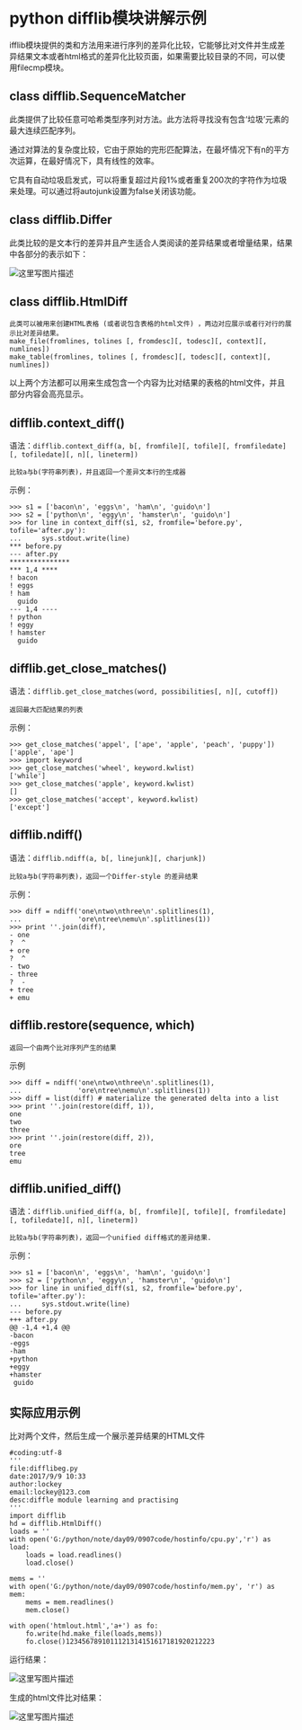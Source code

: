 # python difflib模块讲解示例

ifflib模块提供的类和方法用来进行序列的差异化比较，它能够比对文件并生成差异结果文本或者html格式的差异化比较页面，如果需要比较目录的不同，可以使用filecmp模块。

## **class difflib.SequenceMatcher**

此类提供了比较任意可哈希类型序列对方法。此方法将寻找没有包含‘垃圾’元素的最大连续匹配序列。

通过对算法的复杂度比较，它由于原始的完形匹配算法，在最坏情况下有n的平方次运算，在最好情况下，具有线性的效率。

它具有自动垃圾启发式，可以将重复超过片段1%或者重复200次的字符作为垃圾来处理。可以通过将autojunk设置为false关闭该功能。

## **class difflib.Differ**

此类比较的是文本行的差异并且产生适合人类阅读的差异结果或者增量结果，结果中各部分的表示如下：

![这里写图片描述](https://img-blog.csdn.net/20170909105331167?watermark/2/text/aHR0cDovL2Jsb2cuY3Nkbi5uZXQvTG9ja2V5MjM=/font/5a6L5L2T/fontsize/400/fill/I0JBQkFCMA==/dissolve/70/gravity/SouthEast) 

## **class difflib.HtmlDiff**

```
此类可以被用来创建HTML表格 (或者说包含表格的html文件) ，两边对应展示或者行对行的展示比对差异结果。
make_file(fromlines, tolines [, fromdesc][, todesc][, context][, numlines])
make_table(fromlines, tolines [, fromdesc][, todesc][, context][, numlines])
```

以上两个方法都可以用来生成包含一个内容为比对结果的表格的html文件，并且部分内容会高亮显示。

## difflib.context_diff()

语法：`difflib.context_diff(a, b[, fromfile][, tofile][, fromfiledate][, tofiledate][, n][, lineterm])`

```
比较a与b(字符串列表)，并且返回一个差异文本行的生成器
```

示例：

```
>>> s1 = ['bacon\n', 'eggs\n', 'ham\n', 'guido\n']
>>> s2 = ['python\n', 'eggy\n', 'hamster\n', 'guido\n']
>>> for line in context_diff(s1, s2, fromfile='before.py', tofile='after.py'):
...     sys.stdout.write(line)  
*** before.py
--- after.py
***************
*** 1,4 ****
! bacon
! eggs
! ham
  guido
--- 1,4 ----
! python
! eggy
! hamster
  guido
```

## difflib.get_close_matches()

语法：`difflib.get_close_matches(word, possibilities[, n][, cutoff])`

```
返回最大匹配结果的列表
```

示例：

```
>>> get_close_matches('appel', ['ape', 'apple', 'peach', 'puppy'])
['apple', 'ape']
>>> import keyword
>>> get_close_matches('wheel', keyword.kwlist)
['while']
>>> get_close_matches('apple', keyword.kwlist)
[]
>>> get_close_matches('accept', keyword.kwlist)
['except']
```

## difflib.ndiff()

语法：`difflib.ndiff(a, b[, linejunk][, charjunk])`

```
比较a与b(字符串列表)，返回一个Differ-style 的差异结果
```

示例：

```
>>> diff = ndiff('one\ntwo\nthree\n'.splitlines(1),
...              'ore\ntree\nemu\n'.splitlines(1))
>>> print ''.join(diff),
- one
?  ^
+ ore
?  ^
- two
- three
?  -
+ tree
+ emu
```

## difflib.restore(sequence, which)

```
返回一个由两个比对序列产生的结果
```

示例

```
>>> diff = ndiff('one\ntwo\nthree\n'.splitlines(1),
...              'ore\ntree\nemu\n'.splitlines(1))
>>> diff = list(diff) # materialize the generated delta into a list
>>> print ''.join(restore(diff, 1)),
one
two
three
>>> print ''.join(restore(diff, 2)),
ore
tree
emu
```

## difflib.unified_diff()

语法：`difflib.unified_diff(a, b[, fromfile][, tofile][, fromfiledate][, tofiledate][, n][, lineterm])`

```
比较a与b(字符串列表)，返回一个unified diff格式的差异结果.
```

示例：

```
>>> s1 = ['bacon\n', 'eggs\n', 'ham\n', 'guido\n']
>>> s2 = ['python\n', 'eggy\n', 'hamster\n', 'guido\n']
>>> for line in unified_diff(s1, s2, fromfile='before.py', tofile='after.py'):
...     sys.stdout.write(line)   
--- before.py
+++ after.py
@@ -1,4 +1,4 @@
-bacon
-eggs
-ham
+python
+eggy
+hamster
 guido
```

## 实际应用示例

比对两个文件，然后生成一个展示差异结果的HTML文件

```
#coding:utf-8
'''
file:difflibeg.py
date:2017/9/9 10:33
author:lockey
email:lockey@123.com
desc:diffle module learning and practising 
'''
import difflib
hd = difflib.HtmlDiff()
loads = ''
with open('G:/python/note/day09/0907code/hostinfo/cpu.py','r') as load:
    loads = load.readlines()
    load.close()

mems = ''
with open('G:/python/note/day09/0907code/hostinfo/mem.py', 'r') as mem:
    mems = mem.readlines()
    mem.close()

with open('htmlout.html','a+') as fo:
    fo.write(hd.make_file(loads,mems))
    fo.close()1234567891011121314151617181920212223
```

运行结果：

![这里写图片描述](https://img-blog.csdn.net/20170909111053812?watermark/2/text/aHR0cDovL2Jsb2cuY3Nkbi5uZXQvTG9ja2V5MjM=/font/5a6L5L2T/fontsize/400/fill/I0JBQkFCMA==/dissolve/70/gravity/SouthEast)

生成的html文件比对结果： 

![这里写图片描述](https://img-blog.csdn.net/20170909111245394?watermark/2/text/aHR0cDovL2Jsb2cuY3Nkbi5uZXQvTG9ja2V5MjM=/font/5a6L5L2T/fontsize/400/fill/I0JBQkFCMA==/dissolve/70/gravity/SouthEast) 
